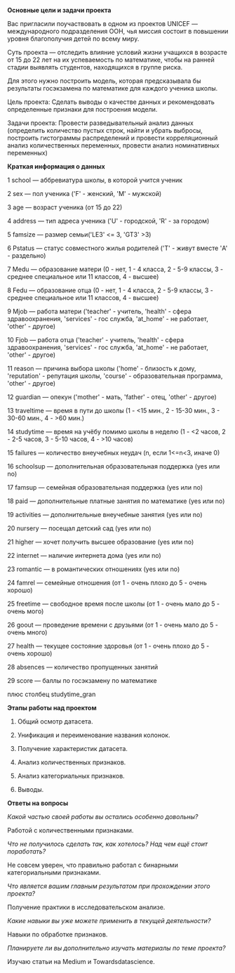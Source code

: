**Основные цели и задачи проекта**

Вас пригласили поучаствовать в одном из проектов UNICEF — международного подразделения ООН, чья миссия состоит в повышении уровня благополучия детей по всему миру.

Суть проекта — отследить влияние условий жизни учащихся в возрасте от 15 до 22 лет на их успеваемость по математике, чтобы на ранней стадии выявлять студентов, находящихся в группе риска.

Для этого нужно построить модель, которая предсказывала бы результаты госэкзамена по математике для каждого ученика школы.

Цель проекта: Сделать выводы о качестве данных и рекомендовать определенные признаки для построения модели.

Задачи проекта: Провести разведывательный анализ данных (определить количество пустых строк, найти и убрать выбросы, построить гистограммы распределений и провести корреляционный анализ количественных переменных, провести анализ номинативных переменных)

**Краткая информация о данных**

1 school — аббревиатура школы, в которой учится ученик

2 sex — пол ученика ('F' - женский, 'M' - мужской)

3 age — возраст ученика (от 15 до 22)

4 address — тип адреса ученика ('U' - городской, 'R' - за городом)

5 famsize — размер семьи('LE3' <= 3, 'GT3' >3)

6 Pstatus — статус совместного жилья родителей ('T' - живут вместе 'A' - раздельно)

7 Medu — образование матери (0 - нет, 1 - 4 класса, 2 - 5-9 классы, 3 - среднее специальное или 11 классов, 4 - высшее)

8 Fedu — образование отца (0 - нет, 1 - 4 класса, 2 - 5-9 классы, 3 - среднее специальное или 11 классов, 4 - высшее)

9 Mjob — работа матери ('teacher' - учитель, 'health' - сфера здравоохранения, 'services' - гос служба, 'at_home' - не работает, 'other' - другое)

10 Fjob — работа отца ('teacher' - учитель, 'health' - сфера здравоохранения, 'services' - гос служба, 'at_home' - не работает, 'other' - другое)

11 reason — причина выбора школы ('home' - близость к дому, 'reputation' - репутация школы, 'course' - образовательная программа, 'other' - другое)

12 guardian — опекун ('mother' - мать, 'father' - отец, 'other' - другое)

13 traveltime — время в пути до школы (1 - <15 мин., 2 - 15-30 мин., 3 - 30-60 мин., 4 - >60 мин.)

14 studytime — время на учёбу помимо школы в неделю (1 - <2 часов, 2 - 2-5 часов, 3 - 5-10 часов, 4 - >10 часов)

15 failures — количество внеучебных неудач (n, если 1<=n<3, иначе 0)

16 schoolsup — дополнительная образовательная поддержка (yes или no)

17 famsup — семейная образовательная поддержка (yes или no)

18 paid — дополнительные платные занятия по математике (yes или no)

19 activities — дополнительные внеучебные занятия (yes или no)

20 nursery — посещал детский сад (yes или no)

21 higher — хочет получить высшее образование (yes или no)

22 internet — наличие интернета дома (yes или no)

23 romantic — в романтических отношениях (yes или no)

24 famrel — семейные отношения (от 1 - очень плохо до 5 - очень хорошо)

25 freetime — свободное время после школы (от 1 - очень мало до 5 - очень мого)

26 goout — проведение времени с друзьями (от 1 - очень мало до 5 - очень много)

27 health — текущее состояние здоровья (от 1 - очень плохо до 5 - очень хорошо)

28 absences — количество пропущенных занятий

29 score — баллы по госэкзамену по математике

плюс столбец studytime_gran

**Этапы работы над проектом**

1. Общий осмотр датасета.

2. Унификация и переименование названия колонок.

3. Получение характеристик датасета.

4. Анализ количественных признаков.

5. Анализ категориальных признаков.

6. Выводы.

**Ответы на вопросы**

*Какой частью своей работы вы остались особенно довольны?*

Работой с количественными признаками.

*Что не получилось сделать так, как хотелось? Над чем ещё стоит поработать?*

Не совсем уверен, что правильно работал с бинарными категориальными признаками.

*Что является вашим главным результатом при прохождении этого проекта?*

Получение практики в исследовательском анализе.

*Какие навыки вы уже можете применить в текущей деятельности?*

Навыки по обработке признаков.

*Планируете ли вы дополнительно изучать материалы по теме проекта?*

Изучаю статьи на Medium и Towardsdatascience.

